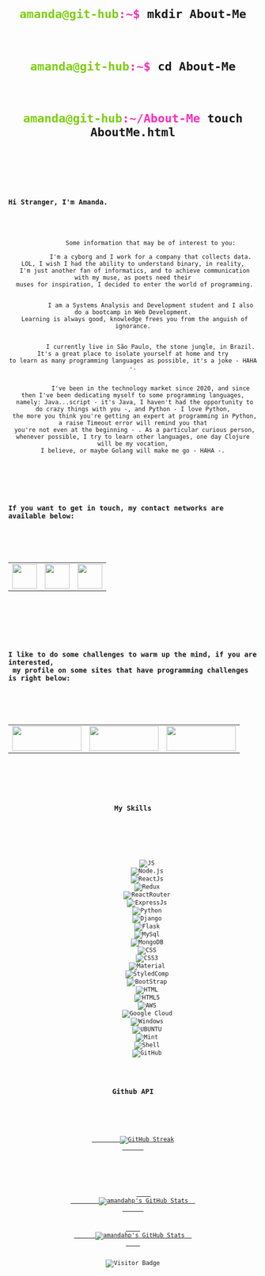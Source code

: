 <!DOCTYPE html>
<html lang="en">
<!--style> 
  body {
    font-family:'Roboto Mono', monospace;
  }

  div {
    display: flex;
    flex-direction: column;
    justify-content: center;
    align-items: center;
  }

  div section {
    width: 450px;
    text-align: center;
  }

  .challenges-site img {
    height: 50px;
    width: 140px;
  }

  .skills {
    width: 30%;
    display: flex;
    flex-direction: row;
    gap: 10px;
    flex-wrap: wrap;
  }
</style-->
<body>
  <div align="center">
    <code>
      <h1><span style="color:#7DCE13">amanda@git-hub</span><span style="color:#FA2FB5">:~$ </span>mkdir About-Me</h1>
      <h1><span style="color:#7DCE13">amanda@git-hub</span><span style="color:#FA2FB5">:~$ </span>cd About-Me</h1>
      <h1><span style="color:#7DCE13">amanda@git-hub</span><span style="color:#FA2FB5">:~/About-Me </span>touch AboutMe.html</h1><br><br> 
      <section>
        <h3 align='left'>Hi Stranger, I'm Amanda.</h3>
        <p> 
          Some information that may be of interest to you:<br> 
          I'm a cyborg and I work for a company that collects data. LOL, I wish I had the ability to understand binary, in reality,<br> I'm just another fan of informatics, and to achieve communication with my muse, as poets need their<br> muses for inspiration, I decided to enter the world of programming.<br/><br/> 
          I am a Systems Analysis and Development student and I also do a bootcamp in Web Development.<br> Learning is always good, knowledge frees you from the anguish of ignorance.<br><br>  
          I currently live in São Paulo, the stone jungle, in Brazil. It's a great place to isolate yourself at home and try<br>to learn as many programming languages as possible, it's a joke - HAHA -.<br><br>  
          I've been in the technology market since 2020, and since then I've been dedicating myself to some programming languages,<br> namely: Java...script - it's Java, I haven't had the opportunity to do crazy things with you -, and Python - I love Python,<br> the more you think you're getting an expert at programming in Python, a raise Timeout error will remind you that<br> you're not even at the beginning - . As a particular curious person, whenever possible, I try to learn other languages, one day Clojure will be my vocation,<br>I believe, or maybe Golang will make me go - HAHA -.<br><br>  
        </p>
        <h3 align='left'>If you want to get in touch, my contact networks are available below:</h3>
      </section>
      <table>
        <tbody>
          <tr> 
            <td><a href="https://www.linkedin.com/in/amanda-h-660bab130/">
              <img height="50" src="https://www.vectorlogo.zone/logos/linkedin/linkedin-ar21.svg" />
            </a></td>
            <td><a href="mailto:amandahoffmann96@gmail.com">
              <img height="50" src="https://www.vectorlogo.zone/logos/gmail/gmail-ar21.svg"/>
            </a></td>
            <td><a href="https://twitter.com/dev_amandahp">
              <img height="50" src="https://www.vectorlogo.zone/logos/twitter/twitter-ar21.svg"/>
            </a></td>
          </tr>
        </tbody>
      </table><br><br>  
    <section>
      <h3 align='left'>I like to do some challenges to warm up the mind, if you are interested,<br> my profile on some sites that have programming challenges is right below:</h3>
    </section>
    <table>
      <tbody>
        <tr class="challenges-site">
          <td><a href="https://www.codewars.com/users/amandahp">
            <img width="140" height="50"src="https://www.codewars.com/users/amandahp/badges/micro" />
          </a></td>
          <td><a href="https://www.hackerrank.com/amandahoffmann96">
            <img width="140" height="50" src="https://upload.vectorlogo.zone/logos/hackerrank/images/7f113bba-8436-47a5-9982-af0bc4c02a8e.svg"/>
          </a></td>
          <td><a href="https://leetcode.com/amandahoffmann96/">
            <img width="140" height="50" src="https://upload.wikimedia.org/wikipedia/commons/0/0a/LeetCode_Logo_black_with_text.svg"/>
          </a></td>
        </tr>
      </tbody>
    </table>
    <p>
      <h3>My Skills</h3>
    </p>
    <div class="skills">
        <img alt="JS" src="https://img.shields.io/badge/JavaScript-F7DF1E?style=for-the-badge&logo=javascript&logoColor=black"/>
        <img alt="Node.js" src="https://img.shields.io/badge/Node.js-43853D?style=for-the-badge&logo=node.js&logoColor=white"/>
        <img alt="ReactJs" src="https://img.shields.io/badge/React-20232A?style=for-the-badge&logo=react&logoColor=61DAFB"/>
        <img alt="Redux" src="https://img.shields.io/badge/Redux-593D88?style=for-the-badge&logo=redux&logoColor=white"/>
        <img alt="ReactRouter" src="https://img.shields.io/badge/React_Router-CA4245?style=for-the-badge&logo=react-router&logoColor=white"/>
        <img alt="ExpressJs" src="https://img.shields.io/badge/Express.js-404D59?style=for-the-badge"/>
        <img alt="Python" src="https://img.shields.io/badge/Python-14354C?style=for-the-badge&logo=python&logoColor=white"/>
        <img alt="Django" src="https://img.shields.io/badge/Django-092E20?style=for-the-badge&logo=django&logoColor=white"/>
        <img alt="Flask" src="https://img.shields.io/badge/Flask-000000?style=for-the-badge&logo=flask&logoColor=white"/>
        <img alt="MySql" src="https://img.shields.io/badge/MySQL-00000F?style=for-the-badge&logo=mysql&logoColor=white"/>
        <img alt="MongoDB" src="https://img.shields.io/badge/MongoDB-4EA94B?style=for-the-badge&logo=mongodb&logoColor=white"/>
        <img alt="CSS" src="https://img.shields.io/badge/CSS3-1572B6?style=for-the-badge&logo=css3&logoColor=white"/>
        <img alt="CSS3" src="https://img.shields.io/badge/CSS-239120?&style=for-the-badge&logo=css3&logoColor=white"/>
        <img alt="Material" src="https://img.shields.io/badge/Material--UI-0081CB?style=for-the-badge&logo=material-ui&logoColor=white"/>
        <img alt="StyledComp" src="https://img.shields.io/badge/styled--components-DB7093?style=for-the-badge&logo=styled-components&logoColor=white"/>
        <img alt="BootStrap" src="https://img.shields.io/badge/Bootstrap-563D7C?style=for-the-badge&logo=bootstrap&logoColor=white"/>
        <img alt="HTML" src="https://img.shields.io/badge/HTML-239120?style=for-the-badge&logo=html5&logoColor=white"/>
        <img alt="HTML5" src="https://img.shields.io/badge/HTML5-E34F26?style=for-the-badge&logo=html5&logoColor=white"/>
        <img alt="AWS" src="https://img.shields.io/badge/Amazon_AWS-232F3E?style=for-the-badge&logo=amazon-aws&logoColor=white"/>
        <img alt="Google Cloud" src="https://img.shields.io/badge/Google_Cloud-4285F4?style=for-the-badge&logo=google-cloud&logoColor=white"/>
        <img alt="Windows" src="https://img.shields.io/badge/Windows-0078D6?style=for-the-badge&logo=windows&logoColor=white"/>
        <img alt="UBUNTU" src="https://img.shields.io/badge/Ubuntu-E95420?style=for-the-badge&logo=ubuntu&logoColor=white"/>
        <img alt="Mint" src="https://img.shields.io/badge/Linux_Mint-87CF3E?style=for-the-badge&logo=linux-mint&logoColor=white"/>
        <img alt="Shell" src="https://img.shields.io/badge/Shell_Script-121011?style=for-the-badge&logo=gnu-bash&logoColor=white"/>
        <img alt="GitHub" src="https://img.shields.io/badge/GitHub-100000?style=for-the-badge&logo=github&logoColor=white"/>
    </div>
    <h3>Github API</h3>
    <p>
      <a href="https://git.io/streak-stats">
        <img src="http://github-readme-streak-stats.herokuapp.com?user=amandahp&amp;theme=github-green-purple&amp;hide_border=true" alt="GitHub Streak">
      </a>
    </p>
    <p>
      <a href="https://awesome-github-stats.azurewebsites.net/index.html??cardType=octocat&theme=midnight-purple&Text=7DCE13&Background=000000&Title=FA2FB5&Ring=FA2FB5">    
        <img  alt="amandahp's GitHub Stats" src="https://awesome-github-stats.azurewebsites.net/user-stats/amandahp?cardType=octocat&theme=midnight-purple&Text=7DCE13&Background=000000&Title=FA2FB5&Ring=FA2FB5" />  
      </a>
    </p><a href="https://awesome-github-stats.azurewebsites.net/index.html??cardType=octocat&theme=midnight-purple">    
      <img  alt="amandahp's GitHub Stats" src="https://awesome-github-stats.azurewebsites.net/user-stats/amandahp?cardType=octocat&theme=midnight-purple" />  
    </a>
    <p><img src="https://visitor-badge.laobi.icu/badge?page_id=amandahp.amandahp" alt="Visitor Badge"></p>
  </code>
</html>
